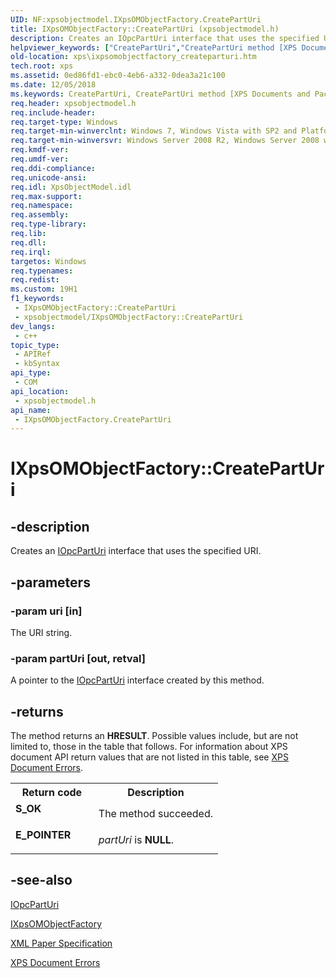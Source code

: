 ```yaml
---
UID: NF:xpsobjectmodel.IXpsOMObjectFactory.CreatePartUri
title: IXpsOMObjectFactory::CreatePartUri (xpsobjectmodel.h)
description: Creates an IOpcPartUri interface that uses the specified URI.
helpviewer_keywords: ["CreatePartUri","CreatePartUri method [XPS Documents and Packaging]","CreatePartUri method [XPS Documents and Packaging]","IXpsOMObjectFactory interface","IXpsOMObjectFactory interface [XPS Documents and Packaging]","CreatePartUri method","IXpsOMObjectFactory.CreatePartUri","IXpsOMObjectFactory::CreatePartUri","xps.ixpsomobjectfactory_createparturi","xpsobjectmodel/IXpsOMObjectFactory::CreatePartUri"]
old-location: xps\ixpsomobjectfactory_createparturi.htm
tech.root: xps
ms.assetid: 0ed86fd1-ebc0-4eb6-a332-0dea3a21c100
ms.date: 12/05/2018
ms.keywords: CreatePartUri, CreatePartUri method [XPS Documents and Packaging], CreatePartUri method [XPS Documents and Packaging],IXpsOMObjectFactory interface, IXpsOMObjectFactory interface [XPS Documents and Packaging],CreatePartUri method, IXpsOMObjectFactory.CreatePartUri, IXpsOMObjectFactory::CreatePartUri, xps.ixpsomobjectfactory_createparturi, xpsobjectmodel/IXpsOMObjectFactory::CreatePartUri
req.header: xpsobjectmodel.h
req.include-header: 
req.target-type: Windows
req.target-min-winverclnt: Windows 7, Windows Vista with SP2 and Platform Update for Windows Vista [desktop apps \| UWP apps]
req.target-min-winversvr: Windows Server 2008 R2, Windows Server 2008 with SP2 and Platform Update for Windows Server 2008 [desktop apps \| UWP apps]
req.kmdf-ver: 
req.umdf-ver: 
req.ddi-compliance: 
req.unicode-ansi: 
req.idl: XpsObjectModel.idl
req.max-support: 
req.namespace: 
req.assembly: 
req.type-library: 
req.lib: 
req.dll: 
req.irql: 
targetos: Windows
req.typenames: 
req.redist: 
ms.custom: 19H1
f1_keywords:
 - IXpsOMObjectFactory::CreatePartUri
 - xpsobjectmodel/IXpsOMObjectFactory::CreatePartUri
dev_langs:
 - c++
topic_type:
 - APIRef
 - kbSyntax
api_type:
 - COM
api_location:
 - xpsobjectmodel.h
api_name:
 - IXpsOMObjectFactory.CreatePartUri
---
```


# IXpsOMObjectFactory::CreatePartUri


## -description

Creates an <a href="/previous-versions/windows/desktop/api/msopc/nn-msopc-iopcparturi">IOpcPartUri</a> interface that uses the specified URI.

## -parameters

### -param uri [in]

The URI string.

### -param partUri [out, retval]

A pointer to the <a href="/previous-versions/windows/desktop/api/msopc/nn-msopc-iopcparturi">IOpcPartUri</a> interface created by this method.

## -returns

The method returns an <b>HRESULT</b>. Possible values include, but are not limited to, those in the table that follows. For information about  XPS document API return values that are not listed in this table, see <a href="/previous-versions/windows/desktop/dd372955(v=vs.85)">XPS Document Errors</a>.

<table>
<tr>
<th>Return code</th>
<th>Description</th>
</tr>
<tr>
<td width="40%">
<dl>
<dt><b>S_OK</b></dt>
</dl>
</td>
<td width="60%">
The method succeeded.

</td>
</tr>
<tr>
<td width="40%">
<dl>
<dt><b>E_POINTER</b></dt>
</dl>
</td>
<td width="60%">
<i>partUri</i> is <b>NULL</b>.

</td>
</tr>
</table>

## -see-also

<a href="/previous-versions/windows/desktop/api/msopc/nn-msopc-iopcparturi">IOpcPartUri</a>



<a href="/windows/desktop/api/xpsobjectmodel/nn-xpsobjectmodel-ixpsomobjectfactory">IXpsOMObjectFactory</a>



<a href="https://en.wikipedia.org/wiki/Open_XML_Paper_Specification">XML Paper Specification</a>



<a href="/previous-versions/windows/desktop/dd372955(v=vs.85)">XPS Document Errors</a>